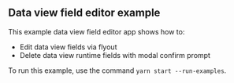## Data view field editor example

This example data view field editor app shows how to:
 - Edit data view fields via flyout
 - Delete data view runtime fields with modal confirm prompt

To run this example, use the command `yarn start --run-examples`.
